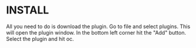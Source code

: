 # INSTALL

All you need to do is download the plugin. Go to file and select plugins.
This will open the plugin window. In the bottom left corner hit the "Add"
button. Select the plugin and hit oc.
